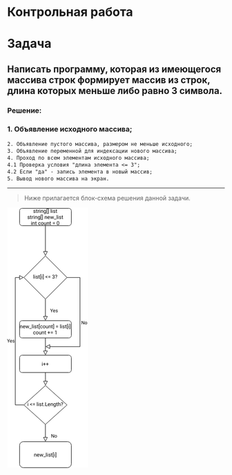 # Контрольная работа 
# Задача 
## Написать программу, которая из имеющегося массива строк формирует массив из строк, длина которых меньше либо равно 3 символа. 
### Решение:
### 1. Объявление исходного массива;
    2. Объявление пустого массива, размером не меньше исходного;
    3. Объявление переменной для индексации нового массива;
    4. Проход по всем элементам исходного массива;
    4.1 Проверка условия "длина элемента <= 3";
    4.2 Если "да" - запись элемента в новый массив;
    5. Вывод нового массива на экран.
---

> Ниже прилагается блок-схема решения данной задачи.

![Изображение](block.png)
